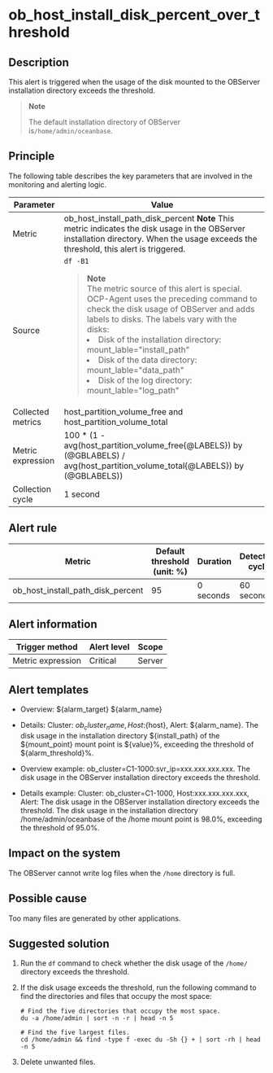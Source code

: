 ob_host_install_disk_percent_over_threshold
================================================================

Description
--------------------------------

This alert is triggered when the usage of the disk mounted to the OBServer installation directory exceeds the threshold.

> **Note**
>
> The default installation directory of OBServer is`/home/admin/oceanbase`.

Principle
------------------------------

The following table describes the key parameters that are involved in the monitoring and alerting logic.

|     Parameter     |                                                                                                                                                                                                                                                                                    Value                                                                                                                                                                                                                                                                                     |
|-------------------|------------------------------------------------------------------------------------------------------------------------------------------------------------------------------------------------------------------------------------------------------------------------------------------------------------------------------------------------------------------------------------------------------------------------------------------------------------------------------------------------------------------------------------------------------------------------------|
| Metric            | ob_host_install_path_disk_percent **Note**  This metric indicates the disk usage in the OBServer installation directory. When the usage exceeds the threshold, this alert is triggered.                                                                                                                                                                                                                                                                                                                                                      |
| Source            | ```df -B1```  <blockquote>**Note** <br> The metric source of this alert is special. OCP-Agent uses the preceding command to check the disk usage of OBServer and adds labels to disks. The labels vary with the disks: <li> Disk of the installation directory: mount_lable="install_path"  </li> <li> Disk of the data directory: mount_lable="data_path"  </li> <li> Disk of the log directory: mount_lable="log_path" </li> </blockquote>   |
| Collected metrics | host_partition_volume_free and host_partition_volume_total                                                                                                                                                                                                                                                                                                                                                                                                                                                                                                                   |
| Metric expression | 100 \* (1 - avg(host_partition_volume_free{@LABELS}) by (@GBLABELS) / avg(host_partition_volume_total{@LABELS}) by (@GBLABELS))                                                                                                                                                                                                                                                                                                                                                                                                                                              |
| Collection cycle  | 1 second                                                                                                                                                                                                                                                                                                                                                                                                                                                                                                                                                                     |

Alert rule
-------------------------------

|              Metric               | Default threshold (unit: %) | Duration  | Detection cycle | Time before clearance |
|-----------------------------------|-----------------------------|-----------|-----------------|-----------------------|
| ob_host_install_path_disk_percent | 95                          | 0 seconds | 60 seconds      | 5 minutes             |

Alert information
--------------------------------------

|  Trigger method   | Alert level | Scope  |
|-------------------|-------------|--------|
| Metric expression | Critical    | Server |

Alert templates
------------------------------------

* Overview: ${alarm_target} ${alarm_name}

* Details: Cluster: ${ob_cluster_name}, Host:${host}, Alert: ${alarm_name}. The disk usage in the installation directory ${install_path} of the ${mount_point} mount point is ${value}%, exceeding the threshold of ${alarm_threshold}%.

* Overview example: ob_cluster=C1-1000:svr_ip=xxx.xxx.xxx.xxx. The disk usage in the OBServer installation directory exceeds the threshold.

* Details example: Cluster: ob_cluster=C1-1000, Host:xxx.xxx.xxx.xxx, Alert: The disk usage in the OBServer installation directory exceeds the threshold. The disk usage in the installation directory /home/admin/oceanbase of the /home mount point is 98.0%, exceeding the threshold of 95.0%.

Impact on the system
-----------------------------------------

The OBServer cannot write log files when the `/home` directory is full.

Possible cause
-----------------------------------

Too many files are generated by other applications.

Suggested solution
---------------------------------------

1. Run the `df` command to check whether the disk usage of the `/home/` directory exceeds the threshold.

2. If the disk usage exceeds the threshold, run the following command to find the directories and files that occupy the most space:

   ```shell
   # Find the five directories that occupy the most space.
   du -a /home/admin | sort -n -r | head -n 5
   
   # Find the five largest files.
   cd /home/admin && find -type f -exec du -Sh {} + | sort -rh | head -n 5
   ```

3. Delete unwanted files.
